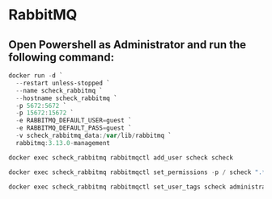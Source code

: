 # RabbitMQ

## Open Powershell as Administrator and run the following command:

```powershell
docker run -d `
  --restart unless-stopped `
  --name scheck_rabbitmq `
  --hostname scheck_rabbitmq `
  -p 5672:5672 `
  -p 15672:15672 `
  -e RABBITMQ_DEFAULT_USER=guest `
  -e RABBITMQ_DEFAULT_PASS=guest `
  -v scheck_rabbitmq_data:/var/lib/rabbitmq `
  rabbitmq:3.13.0-management

docker exec scheck_rabbitmq rabbitmqctl add_user scheck scheck

docker exec scheck_rabbitmq rabbitmqctl set_permissions -p / scheck ".*" ".*" ".*"

docker exec scheck_rabbitmq rabbitmqctl set_user_tags scheck administrator
```
